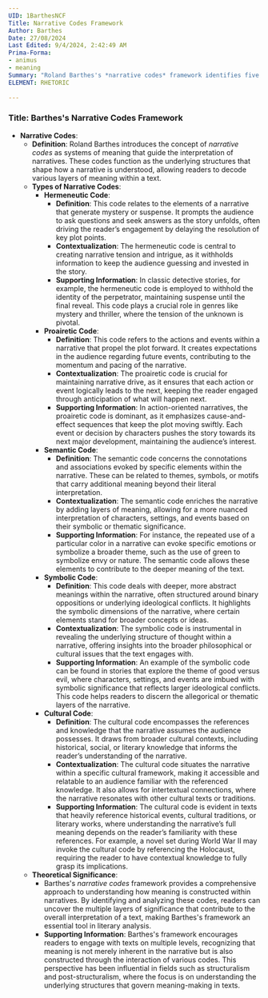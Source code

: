 ```yaml
---
UID: 1BarthesNCF
Title: Narrative Codes Framework
Author: Barthes
Date: 27/08/2024
Last Edited: 9/4/2024, 2:42:49 AM
Prima-Forma:
- animus
- meaning
Summary: "Roland Barthes's *narrative codes* framework identifies five systems hermeneutic, proairetic, semantic, symbolic, and culturalthat shape how readers  interpret narratives. These codes allow readers to decode layers of meaning, revealing  deeper symbolic and cultural significance while maintaining narrative tension  and momentum, offering a multi-level engagement with the text."
ELEMENT: RHETORIC
  
---
```

### Title: **Barthes's Narrative Codes Framework**

- **Narrative Codes**:
  - **Definition**: Roland Barthes introduces the concept of *narrative codes* as systems of meaning that guide the interpretation of narratives. These codes function as the underlying structures that shape how a narrative is understood, allowing readers to decode various layers of meaning within a text.
  - **Types of Narrative Codes**:
    - **Hermeneutic Code**:
      - **Definition**: This code relates to the elements of a narrative that generate mystery or suspense. It prompts the audience to ask questions and seek answers as the story unfolds, often driving the reader’s engagement by delaying the resolution of key plot points.
      - **Contextualization**: The hermeneutic code is central to creating narrative tension and intrigue, as it withholds information to keep the audience guessing and invested in the story.
      - **Supporting Information**: In classic detective stories, for example, the hermeneutic code is employed to withhold the identity of the perpetrator, maintaining suspense until the final reveal. This code plays a crucial role in genres like mystery and thriller, where the tension of the unknown is pivotal.
    - **Proairetic Code**:
      - **Definition**: This code refers to the actions and events within a narrative that propel the plot forward. It creates expectations in the audience regarding future events, contributing to the momentum and pacing of the narrative.
      - **Contextualization**: The proairetic code is crucial for maintaining narrative drive, as it ensures that each action or event logically leads to the next, keeping the reader engaged through anticipation of what will happen next.
      - **Supporting Information**: In action-oriented narratives, the proairetic code is dominant, as it emphasizes cause-and-effect sequences that keep the plot moving swiftly. Each event or decision by characters pushes the story towards its next major development, maintaining the audience’s interest.
    - **Semantic Code**:
      - **Definition**: The semantic code concerns the connotations and associations evoked by specific elements within the narrative. These can be related to themes, symbols, or motifs that carry additional meaning beyond their literal interpretation.
      - **Contextualization**: The semantic code enriches the narrative by adding layers of meaning, allowing for a more nuanced interpretation of characters, settings, and events based on their symbolic or thematic significance.
      - **Supporting Information**: For instance, the repeated use of a particular color in a narrative can evoke specific emotions or symbolize a broader theme, such as the use of green to symbolize envy or nature. The semantic code allows these elements to contribute to the deeper meaning of the text.
    - **Symbolic Code**:
      - **Definition**: This code deals with deeper, more abstract meanings within the narrative, often structured around binary oppositions or underlying ideological conflicts. It highlights the symbolic dimensions of the narrative, where certain elements stand for broader concepts or ideas.
      - **Contextualization**: The symbolic code is instrumental in revealing the underlying structure of thought within a narrative, offering insights into the broader philosophical or cultural issues that the text engages with.
      - **Supporting Information**: An example of the symbolic code can be found in stories that explore the theme of good versus evil, where characters, settings, and events are imbued with symbolic significance that reflects larger ideological conflicts. This code helps readers to discern the allegorical or thematic layers of the narrative.
    - **Cultural Code**:
      - **Definition**: The cultural code encompasses the references and knowledge that the narrative assumes the audience possesses. It draws from broader cultural contexts, including historical, social, or literary knowledge that informs the reader’s understanding of the narrative.
      - **Contextualization**: The cultural code situates the narrative within a specific cultural framework, making it accessible and relatable to an audience familiar with the referenced knowledge. It also allows for intertextual connections, where the narrative resonates with other cultural texts or traditions.
      - **Supporting Information**: The cultural code is evident in texts that heavily reference historical events, cultural traditions, or literary works, where understanding the narrative’s full meaning depends on the reader’s familiarity with these references. For example, a novel set during World War II may invoke the cultural code by referencing the Holocaust, requiring the reader to have contextual knowledge to fully grasp its implications.
  - **Theoretical Significance**:
    - Barthes's *narrative codes* framework provides a comprehensive approach to understanding how meaning is constructed within narratives. By identifying and analyzing these codes, readers can uncover the multiple layers of significance that contribute to the overall interpretation of a text, making Barthes's framework an essential tool in literary analysis.
    - **Supporting Information**: Barthes's framework encourages readers to engage with texts on multiple levels, recognizing that meaning is not merely inherent in the narrative but is also constructed through the interaction of various codes. This perspective has been influential in fields such as structuralism and post-structuralism, where the focus is on understanding the underlying structures that govern meaning-making in texts.